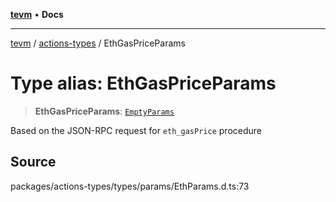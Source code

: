 [**tevm**](../../README.md) • **Docs**

***

[tevm](../../modules.md) / [actions-types](../README.md) / EthGasPriceParams

# Type alias: EthGasPriceParams

> **EthGasPriceParams**: [`EmptyParams`](EmptyParams.md)

Based on the JSON-RPC request for `eth_gasPrice` procedure

## Source

packages/actions-types/types/params/EthParams.d.ts:73
